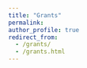 ```yaml
---
title: "Grants"
permalink:
author_profile: true
redirect_from: 
  - /grants/
  - /grants.html
---
```

